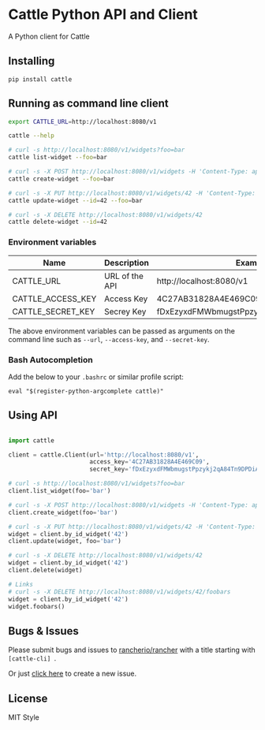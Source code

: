 # Cattle Python API and Client

A Python client for Cattle

## Installing

    pip install cattle

## Running as command line client

```bash
export CATTLE_URL=http://localhost:8080/v1

cattle --help

# curl -s http://localhost:8080/v1/widgets?foo=bar
cattle list-widget --foo=bar

# curl -s -X POST http://localhost:8080/v1/widgets -H 'Content-Type: application/json' -d '{ "foo" : "bar" }'
cattle create-widget --foo=bar

# curl -s -X PUT http://localhost:8080/v1/widgets/42 -H 'Content-Type: application/json' -d '{ "foo" : "bar" }'
cattle update-widget --id=42 --foo=bar

# curl -s -X DELETE http://localhost:8080/v1/widgets/42
cattle delete-widget --id=42
```

### Environment variables

|Name             | Description    | Example                                 |
|-----------------|----------------|-----------------------------------------|
|CATTLE_URL        | URL of the API | http://localhost:8080/v1                |
|CATTLE_ACCESS_KEY | Access Key     | 4C27AB31828A4E469C09                    |
|CATTLE_SECRET_KEY | Secrey Key     | fDxEzyxdFMWbmugstPpzykj2qA84Tn9DPDiAc3Sb|

The above environment variables can be passed as arguments on the command line such as `--url`, `--access-key`, and `--secret-key`.

### Bash Autocompletion

Add the below to your `.bashrc` or similar profile script:
```
eval "$(register-python-argcomplete cattle)"
```

## Using API

```python

import cattle

client = cattle.Client(url='http://localhost:8080/v1',
                       access_key='4C27AB31828A4E469C09',
                       secret_key='fDxEzyxdFMWbmugstPpzykj2qA84Tn9DPDiAc3Sb')

# curl -s http://localhost:8080/v1/widgets?foo=bar
client.list_widget(foo='bar')

# curl -s -X POST http://localhost:8080/v1/widgets -H 'Content-Type: application/json' -d '{ "foo" : "bar" }'
client.create_widget(foo='bar')

# curl -s -X PUT http://localhost:8080/v1/widgets/42 -H 'Content-Type: application/json' -d '{ "foo" : "bar" }'
widget = client.by_id_widget('42')
client.update(widget, foo='bar')

# curl -s -X DELETE http://localhost:8080/v1/widgets/42
widget = client.by_id_widget('42')
client.delete(widget)

# Links
# curl -s -X DELETE http://localhost:8080/v1/widgets/42/foobars
widget = client.by_id_widget('42')
widget.foobars()
```

## Bugs & Issues
Please submit bugs and issues to [rancherio/rancher](//github.com/rancherio/rancher/issues) with a title starting with `[cattle-cli] `.

Or just [click here](//github.com/rancherio/rancher/issues/new?title=%5Bcattle-cli%5D%20) to create a new issue.


## License

MIT Style
